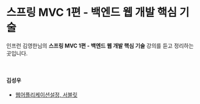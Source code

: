 # 스프링 MVC 1편 - 백엔드 웹 개발 핵심 기술
인프런 김영한님의 **스프링 MVC 1편 - 백엔드 웹 개발 핵심 기술** 강의를 듣고 정리하는 곳입니다.

<br>

#### 김성우
 - [웹어플리케이션설정, 서블릿](https://github.com/ffolabear/InflearnStudy/blob/main/SpringMVC1/%EC%9B%B9%20%EC%96%B4%ED%94%8C%EB%A6%AC%EC%BC%80%EC%9D%B4%EC%85%98%20%EC%84%A4%EC%A0%95%2C%20%EC%84%9C%EB%B8%94%EB%A6%BF_seongwoo.md)


<br>



<br><br>
